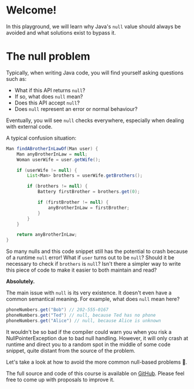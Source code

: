 # Welcome!

In this playground, we will learn why Java's `null` value should always be avoided and what solutions exist to bypass it.

# The null problem

Typically, when writing Java code, you will find yourself asking questions such as:
* What if this API returns `null`?
* If so, what does `null` mean?
* Does this API accept `null`?
* Does `null` represent an error or normal behaviour?

Eventually, you will see `null` checks everywhere, especially when dealing with external code.

A typical confusion situation:
```java
Man findABrotherInLawOf(Man user) {
    Man anyBrotherInLaw = null;
    Woman userWife = user.getWife();

    if (userWife != null) {
        List<Man> brothers = userWife.getBrothers();

        if (brothers != null) {
            Battery firstBrother = brothers.get(0);

            if (firstBrother != null) {
                anyBrotherInLaw = firstBrother;
            }
        }
    }

    return anyBrotherInLaw;
}
```
So many nulls and this code snippet still has the potential to crash because of a runtime `null` error! What if `user` turns out to be `null`? Should it be necessary to check if `brothers` is `null`? Isn't there a simpler way to write this piece of code to make it easier to both maintain and read?

**Absolutely.**

The main issue with `null` is its very existence. It doesn't even have a common semantical meaning. For example, what does `null` mean here?
```java
phoneNumbers.get("Bob") // 202-555-0167
phoneNumbers.get("Ted") // null, because Ted has no phone
phoneNumbers.get("Alice") // null, because Alice is unknown
```

It wouldn't be so bad if the compiler could warn you when you risk a NullPointerException due to bad null handling. However, it will only crash at runtime and direct you to a random spot in the middle of some code snippet, quite distant from the source of the problem.

Let's take a look at how to avoid the more common null-based problems 🐛.

The full source and code of this course is available on [GitHub](https://github.com/chickentuna/NullAntipatterns). Please feel free to come up with proposals to improve it.
